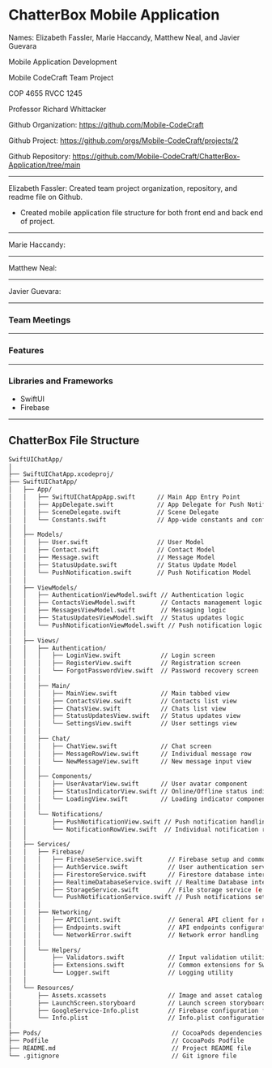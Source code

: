 # ChatterBox Mobile Application

Names: Elizabeth Fassler, Marie Haccandy, Matthew Neal, and Javier Guevara

Mobile Application Development

Mobile CodeCraft Team Project

COP 4655 RVCC 1245

Professor Richard Whittacker

Github Organization: https://github.com/Mobile-CodeCraft

Github Project: https://github.com/orgs/Mobile-CodeCraft/projects/2

Github Repository: https://github.com/Mobile-CodeCraft/ChatterBox-Application/tree/main

_____________________________________________________________________________________________________________
Elizabeth Fassler: Created team project organization, repository, and readme file on Github.
- Created mobile application file structure for both front end and back end of project.
_____________________________________________________________________________________________________________
Marie Haccandy:
_____________________________________________________________________________________________________________
Matthew Neal:
_____________________________________________________________________________________________________________
Javier Guevara:
_____________________________________________________________________________________________________________

### Team Meetings

_____________________________________________________________________________________________________________

### Features

_____________________________________________________________________________________________________________

### Libraries and Frameworks
- SwiftUI
- Firebase

_____________________________________________________________________________________________________________

## ChatterBox File Structure
```sh
SwiftUIChatApp/
│
├── SwiftUIChatApp.xcodeproj/
├── SwiftUIChatApp/
│   ├── App/
│   │   ├── SwiftUIChatAppApp.swift      // Main App Entry Point
│   │   ├── AppDelegate.swift            // App Delegate for Push Notifications
│   │   ├── SceneDelegate.swift          // Scene Delegate
│   │   └── Constants.swift              // App-wide constants and configurations
│   │
│   ├── Models/
│   │   ├── User.swift                   // User Model
│   │   ├── Contact.swift                // Contact Model
│   │   ├── Message.swift                // Message Model
│   │   ├── StatusUpdate.swift           // Status Update Model
│   │   └── PushNotification.swift       // Push Notification Model
│   │
│   ├── ViewModels/
│   │   ├── AuthenticationViewModel.swift // Authentication logic
│   │   ├── ContactsViewModel.swift       // Contacts management logic
│   │   ├── MessagesViewModel.swift       // Messaging logic
│   │   ├── StatusUpdatesViewModel.swift  // Status updates logic
│   │   └── PushNotificationViewModel.swift // Push notification logic
│   │
│   ├── Views/
│   │   ├── Authentication/
│   │   │   ├── LoginView.swift           // Login screen
│   │   │   ├── RegisterView.swift        // Registration screen
│   │   │   └── ForgotPasswordView.swift  // Password recovery screen
│   │   │
│   │   ├── Main/
│   │   │   ├── MainView.swift            // Main tabbed view
│   │   │   ├── ContactsView.swift        // Contacts list view
│   │   │   ├── ChatsView.swift           // Chats list view
│   │   │   ├── StatusUpdatesView.swift   // Status updates view
│   │   │   └── SettingsView.swift        // User settings view
│   │   │
│   │   ├── Chat/
│   │   │   ├── ChatView.swift            // Chat screen
│   │   │   ├── MessageRowView.swift      // Individual message row
│   │   │   └── NewMessageView.swift      // New message input view
│   │   │
│   │   ├── Components/
│   │   │   ├── UserAvatarView.swift      // User avatar component
│   │   │   ├── StatusIndicatorView.swift // Online/Offline status indicator
│   │   │   └── LoadingView.swift         // Loading indicator component
│   │   │
│   │   └── Notifications/
│   │       ├── PushNotificationView.swift // Push notification handling view
│   │       └── NotificationRowView.swift  // Individual notification row
│   │
│   ├── Services/
│   │   ├── Firebase/
│   │   │   ├── FirebaseService.swift       // Firebase setup and common functions
│   │   │   ├── AuthService.swift           // User authentication service
│   │   │   ├── FirestoreService.swift      // Firestore database interactions service
│   │   │   ├── RealtimeDatabaseService.swift // Realtime Database interactions service (if used)
│   │   │   ├── StorageService.swift        // File storage service (e.g., profile pictures)
│   │   │   └── PushNotificationService.swift // Push notifications setup and handling
│   │   │
│   │   ├── Networking/
│   │   │   ├── APIClient.swift             // General API client for networking
│   │   │   ├── Endpoints.swift             // API endpoints configuration
│   │   │   └── NetworkError.swift          // Network error handling
│   │   │
│   │   └── Helpers/
│   │       ├── Validators.swift            // Input validation utilities
│   │       ├── Extensions.swift            // Common extensions for SwiftUI and UIKit
│   │       └── Logger.swift                // Logging utility
│   │
│   └── Resources/
│       ├── Assets.xcassets                 // Image and asset catalog
│       ├── LaunchScreen.storyboard         // Launch screen storyboard
│       ├── GoogleService-Info.plist        // Firebase configuration file
│       └── Info.plist                      // Info.plist configuration
│
├── Pods/                                    // CocoaPods dependencies
├── Podfile                                  // CocoaPods Podfile
├── README.md                                // Project README file
└── .gitignore                               // Git ignore file
```
